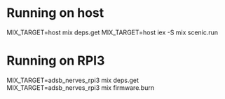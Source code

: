 # Running on host

MIX_TARGET=host mix deps.get
MIX_TARGET=host iex -S mix scenic.run

# Running on RPI3

MIX_TARGET=adsb_nerves_rpi3 mix deps.get
MIX_TARGET=adsb_nerves_rpi3 mix firmware.burn
